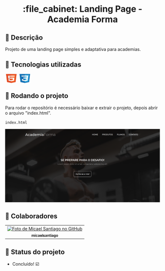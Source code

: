 <h1 align="center">:file_cabinet: Landing Page - Academia Forma</h1>

## :memo: Descrição
Projeto de uma landing page simples e adaptativa para academias.

## :wrench: Tecnologias utilizadas
<div align="left">
  <img align="center" alt="HTML" height="30" width="40" src="https://raw.githubusercontent.com/devicons/devicon/master/icons/html5/html5-original.svg">
  <img align="center" alt="HTML" height="30" width="40" src="https://raw.githubusercontent.com/devicons/devicon/master/icons/css3/css3-original.svg">
</div>

## :rocket: Rodando o projeto
Para rodar o repositório é necessário baixar e extrair o projeto, depois abrir o arquivo "index.html".
```
index.html
```

![Foto do projeto rodando](/screenshot.png)

## :handshake: Colaboradores
<table>
  <tr>
    <td align="center">
      <a href="http://github.com/micaelsantiago">
        <img src="https://avatars.githubusercontent.com/u/83787168?v=4" width="100px;" alt="Foto de Micael Santiago no GitHub"/><br>
        <sub>
          <b>micaelsantiago</b>
        </sub>
      </a>
    </td>
  </tr>
</table>

## :dart: Status do projeto
* Concluído! :ballot_box_with_check:
